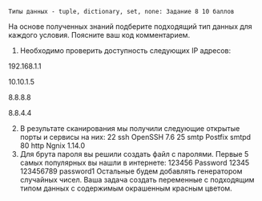     Типы данных - tuple, dictionary, set, none: Задание 8 10 баллов
На основе полученных знаний подберите подходящий тип данных для каждого условия. Поясните ваш код комментарием.
1. Необходимо проверить доступность следующих IP адресов:

192.168.1.1

10.10.1.5

8.8.8.8

8.8.4.4

2. В результате сканирования мы получили следующие открытые порты и сервисы на них:
22
ssh
OpenSSH 7.6
25
smtp
Postfix smtpd
80
http
Ngnix 1.14.0
3. Для брута пароля вы решили создать файл с паролями. Первые 5 самых популярных вы нашли в интернете:
123456 Password 12345 123456789 password1
Остальные будем добавлять генератором случайных чисел.
Ваша задача создать переменные с подходящим типом данных с содержимым окрашенным красным цветом.